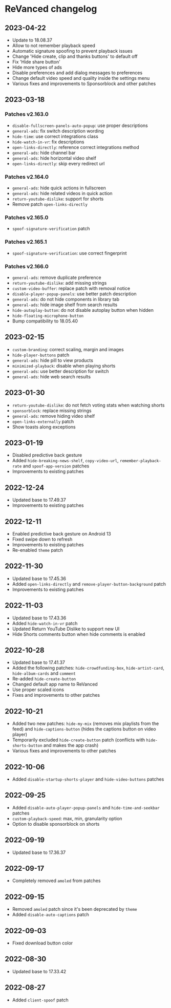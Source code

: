 # ReVanced changelog

## 2023-04-22
- Update to 18.08.37
- Allow to not remember playback speed
- Automatic signature spoofing to prevent playback issues
- Change 'Hide create, clip and thanks buttons' to default off
- Fix 'Hide share button'
- Hide more types of ads
- Disable preferences and add dialog messages to preferences
- Change default video speed and quality inside the settings menu
- Various fixes and improvements to Sponsorblock and other patches

## 2023-03-18
### Patches v2.163.0
- `disable-fullscreen-panels-auto-popup`: use proper descriptions
- `general-ads`: fix switch description wording
- `hide-time`: use correct integrations class
- `hide-watch-in-vr`: fix descriptions
- `open-links-directly`: reference correct integrations method
- `general-ads`: hide channel bar
- `general-ads`: hide horizontal video shelf
- `open-links-directly`: skip every redirect url
### Patches v2.164.0
- `general-ads`: hide quick actions in fullscreen
- `general-ads`: hide related videos in quick action
- `return-youtube-dislike`: support for shorts
- Remove patch `open-links-directly`
### Patches v2.165.0
- `spoof-signature-verification` patch
### Patches v2.165.1
- `spoof-signature-verification`: use correct fingerprint
### Patches v2.166.0
- `general-ads`: remove duplicate preference
- `return-youtube-dislike`: add missing strings
- `custom-video-buffer`: replace patch with removal notice
- `disable-player-popup-panels`: use better patch description
- `general-ads`: do not hide components in library tab
- `general-ads`: hide image shelf from search results
- `hide-autoplay-button`: do not disable autoplay button when hidden
- `hide-floating-microphone-button`
- Bump compatibility to 18.05.40

## 2023-02-15
- `custom-branding`: correct scaling, margin and images
- `hide-player-buttons` patch
- `general-ads`: hide pill to view products
- `minimized-playback`: disable when playing shorts
- `general-ads`: use better description for switch
- `general-ads`: hide web search results

## 2023-01-30
- `return-youtube-dislike`: do not fetch voting stats when watching shorts
- `sponsorblock`: replace missing strings
- `general-ads`: remove hiding video shelf
- `open-links-externally` patch
- Show toasts along exceptions

## 2023-01-19
- Disabled predictive back gesture
- Added `hide-breaking-news-shelf`, `copy-video-url`, `remember-playback-rate` and `spoof-app-version` patches
- Improvements to existing patches

## 2022-12-24
- Updated base to 17.49.37
- Improvements to existing patches

## 2022-12-11
- Enabled predictive back gesture on Android 13
- Fixed swipe down to refresh
- Improvements to existing patches
- Re-enabled `theme` patch

## 2022-11-30
- Updated base to 17.45.36
- Added `open-links-directly` and `remove-player-button-background` patch
- Improvements to existing patches

## 2022-11-03
- Updated base to 17.43.36
- Added `hide-watch-in-vr` patch
- Updated Return YouTube Dislike to support new UI
- Hide Shorts comments button when hide comments is enabled

## 2022-10-28
- Updated base to 17.41.37
- Added the following patches: `hide-crowdfunding-box`, `hide-artist-card`, `hide-album-cards` and `comment`
- Re-added `hide-create-button`
- Changed default app name to ReVanced
- Use proper scaled icons
- Fixes and improvements to other patches

## 2022-10-21
- Added two new patches: `hide-my-mix` (removes mix playlists from the feed) and `hide-captions-button` (hides the captions button on video player)
- Temporarily excluded `hide-create-button` patch (conflicts with `hide-shorts-button` and makes the app crash)
- Various fixes and improvements to other patches

## 2022-10-06
- Added `disable-startup-shorts-player` and `hide-video-buttons` patches

## 2022-09-25
- Added `disable-auto-player-popup-panels` and `hide-time-and-seekbar` patches
- `custom-playback-speed`: max, min, granularity option
- Option to disable sponsorblock on shorts

## 2022-09-19
- Updated base to 17.36.37

## 2022-09-17
- Completely removed `amoled` from patches

## 2022-09-15
- Removed `amoled` patch since it's been deprecated by `theme`
- Added `disable-auto-captions` patch

## 2022-09-03
- Fixed download button color

## 2022-08-30
- Updated base to 17.33.42

## 2022-08-27
- Added `client-spoof` patch
